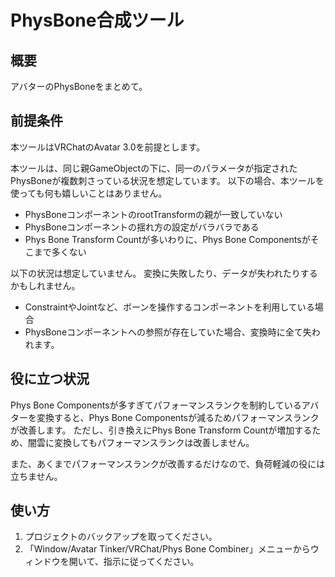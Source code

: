 # PhysBone合成ツール

## 概要

アバターのPhysBoneをまとめて。

## 前提条件

本ツールはVRChatのAvatar 3.0を前提とします。

本ツールは、同じ親GameObjectの下に、同一のパラメータが指定されたPhysBoneが複数刺さっている状況を想定しています。
以下の場合、本ツールを使っても何も嬉しいことはありません。

- PhysBoneコンポーネントのrootTransformの親が一致していない
- PhysBoneコンポーネントの揺れ方の設定がバラバラである
- Phys Bone Transform Countが多いわりに、Phys Bone Componentsがそこまで多くない

以下の状況は想定していません。
変換に失敗したり、データが失われたりするかもしれません。

- ConstraintやJointなど、ボーンを操作するコンポーネントを利用している場合
- PhysBoneコンポーネントへの参照が存在していた場合、変換時に全て失われます。

## 役に立つ状況

Phys Bone Componentsが多すぎてパフォーマンスランクを制約しているアバターを変換すると、Phys Bone Componentsが減るためパフォーマンスランクが改善します。
ただし、引き換えにPhys Bone Transform Countが増加するため、闇雲に変換してもパフォーマンスランクは改善しません。

また、あくまでパフォーマンスランクが改善するだけなので、負荷軽減の役には立ちません。

## 使い方

1. プロジェクトのバックアップを取ってください。
2. 「Window/Avatar Tinker/VRChat/Phys Bone Combiner」メニューからウィンドウを開いて、指示に従ってください。
